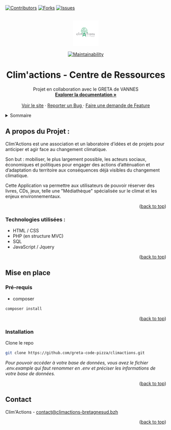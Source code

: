<div id="top"></div>

[![Contributors][contributors-shield]][contributors-shield]
[![Forks][forks-shield]][forks-url]
[![Issues][issues-shield]][issues-url]

<br />
<div align="center">
  <a href="https://github.com/greta-code-pizza/climactions">
    <img src="Public/img/logo_clim_action.png" alt="Logo Clim'Actions" width="80" height="80">
  </a>
  
  [![Maintainability](https://api.codeclimate.com/v1/badges/4cfd4ca8942abdb551bc/maintainability)](https://codeclimate.com/github/greta-code-pizza/climactions/maintainability)

  <h1 align="center">Clim'actions - Centre de Ressources</h3>

  <p align="center">
    Projet en collaboration avec le GRETA de VANNES
    <br />
    <a href="<!-- Mettre le lien -->"><strong>Explorer la documentation »</strong></a>
    <br />
    <br />
    <a href="<!-- Mettre le lien -->">Voir le site</a>
    ·
    <a href="https://github.com/greta-code-pizza/climactions/issues">Reporter un Bug </a>
    ·
    <a href="https://github.com/greta-code-pizza/climactions/issues">Faire une demande de Feature</a>
  </p>
</div>

<details>
  <summary>Sommaire</summary>
  <ol>
    <li>
      <a href="#a-propos-projet">A propos du Projet</a>
      <ul>
        <li><a href="#techno-utilisees">Technologies utilisées</a></li>
      </ul>
    </li>
    <li>
      <a href="#mise-en-place">Mise en place</a>
      <ul>
        <li><a href="#pre-requis">Pré-requis</a></li>
        <li><a href="#installation">Installation</a></li>
      </ul>
    </li>
    <li><a href="#usage">Usage</a></li>
    <li><a href="#contact">Contact</a></li>
  </ol>
</details>

## A propos du Projet :

Clim'Actions est une association et un laboratoire d’idées et de projets pour anticiper et agir face au changement climatique.

Son but : mobiliser, le plus largement possible, les acteurs sociaux, économiques et politiques pour engager des actions d’atténuation et d’adaptation du territoire aux conséquences déjà visibles du changement climatique.

Cette Application va permettre aux utilisateurs de pouvoir réserver des livres, CDs, jeux, telle une "Médiathèque" spécialisée sur le climat et les enjeux environnementaux.

<p align="right">(<a href="#top">back to top</a>)</p>

### Technologies utilisées :

- HTML / CSS
- PHP (en structure MVC)
- SQL
- JavaScript / Jquery

<p align="right">(<a href="#top">back to top</a>)</p>

## Mise en place

### Pré-requis

* composer

```sh
composer install
```

<p align="right">(<a href="#top">back to top</a>)</p>

### Installation

Clone le repo

```sh
git clone https://github.com/greta-code-pizza/climactions.git
```

_Pour pouvoir accéder à votre base de données, vous avez le fichier .env.example qui faut renommer en .env et préciser les informations de votre base de données._

<p align="right">(<a href="#top">back to top</a>)</p>

## Contact

Clim'Actions - contact@climactions-bretagnesud.bzh

<p align="right">(<a href="#top">back to top</a>)</p>

[contributors-shield]: https://img.shields.io/github/contributors/greta-code-pizza/climactions.svg?style=for-the-badge
[contributors-url]: https://github.com/greta-code-pizza/climactions/graphs/contributors
[forks-shield]: https://img.shields.io/github/forks/greta-code-pizza/climactions.svg?style=for-the-badge
[forks-url]: https://github.com/greta-code-pizza/climactions/network/members
[issues-shield]: https://img.shields.io/github/issues/greta-code-pizza/climactions.svg?style=for-the-badge
[issues-url]: https://github.com/greta-code-pizza/climactions/issues
